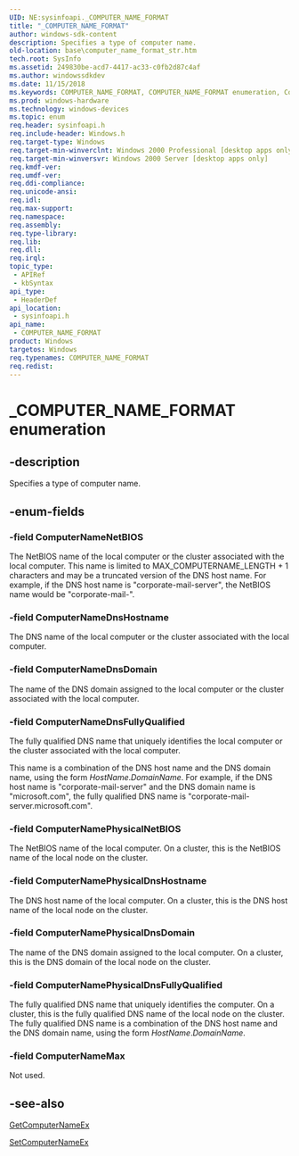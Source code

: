 ```yaml
---
UID: NE:sysinfoapi._COMPUTER_NAME_FORMAT
title: "_COMPUTER_NAME_FORMAT"
author: windows-sdk-content
description: Specifies a type of computer name.
old-location: base\computer_name_format_str.htm
tech.root: SysInfo
ms.assetid: 249830be-acd7-4417-ac33-c0fb2d87c4af
ms.author: windowssdkdev
ms.date: 11/15/2018
ms.keywords: COMPUTER_NAME_FORMAT, COMPUTER_NAME_FORMAT enumeration, ComputerNameDnsDomain, ComputerNameDnsFullyQualified, ComputerNameDnsHostname, ComputerNameMax, ComputerNameNetBIOS, ComputerNamePhysicalDnsDomain, ComputerNamePhysicalDnsFullyQualified, ComputerNamePhysicalDnsHostname, ComputerNamePhysicalNetBIOS, _COMPUTER_NAME_FORMAT, _win32_computer_name_format_str, base.computer_name_format_str, sysinfoapi/COMPUTER_NAME_FORMAT, sysinfoapi/ComputerNameDnsDomain, sysinfoapi/ComputerNameDnsFullyQualified, sysinfoapi/ComputerNameDnsHostname, sysinfoapi/ComputerNameMax, sysinfoapi/ComputerNameNetBIOS, sysinfoapi/ComputerNamePhysicalDnsDomain, sysinfoapi/ComputerNamePhysicalDnsFullyQualified, sysinfoapi/ComputerNamePhysicalDnsHostname, sysinfoapi/ComputerNamePhysicalNetBIOS
ms.prod: windows-hardware
ms.technology: windows-devices
ms.topic: enum
req.header: sysinfoapi.h
req.include-header: Windows.h
req.target-type: Windows
req.target-min-winverclnt: Windows 2000 Professional [desktop apps only]
req.target-min-winversvr: Windows 2000 Server [desktop apps only]
req.kmdf-ver: 
req.umdf-ver: 
req.ddi-compliance: 
req.unicode-ansi: 
req.idl: 
req.max-support: 
req.namespace: 
req.assembly: 
req.type-library: 
req.lib: 
req.dll: 
req.irql: 
topic_type:
 - APIRef
 - kbSyntax
api_type:
 - HeaderDef
api_location:
 - sysinfoapi.h
api_name:
 - COMPUTER_NAME_FORMAT
product: Windows
targetos: Windows
req.typenames: COMPUTER_NAME_FORMAT
req.redist: 
---
```


# _COMPUTER_NAME_FORMAT enumeration


## -description


Specifies a type of computer name.


## -enum-fields




### -field ComputerNameNetBIOS

The NetBIOS name of the local computer or the cluster associated with the local computer. This name is limited to MAX_COMPUTERNAME_LENGTH + 1 characters and may be a truncated version of the DNS host name. For example, if the DNS host name is "corporate-mail-server", the NetBIOS name would be "corporate-mail-".


### -field ComputerNameDnsHostname

The DNS name of the local computer or the cluster associated with the local computer.


### -field ComputerNameDnsDomain

The name of the DNS domain assigned to the local computer or the cluster associated with the local computer.


### -field ComputerNameDnsFullyQualified

The fully qualified DNS name that uniquely identifies the local computer or the cluster associated with the local computer. 




This name is a combination of the DNS host name and the DNS domain name, using the form <i>HostName</i>.<i>DomainName</i>. For example, if the DNS host name is "corporate-mail-server" and the DNS domain name is "microsoft.com", the fully qualified DNS name is "corporate-mail-server.microsoft.com".


### -field ComputerNamePhysicalNetBIOS

The NetBIOS name of the local computer. On a cluster, this is the NetBIOS name of the local node on the cluster.


### -field ComputerNamePhysicalDnsHostname

The DNS host name of the local computer. On a cluster, this is the DNS host name of the local node on the cluster.


### -field ComputerNamePhysicalDnsDomain

The name of the DNS domain assigned to the local computer. On a cluster, this is the DNS domain of the local node on the cluster.


### -field ComputerNamePhysicalDnsFullyQualified

The fully qualified DNS name that uniquely identifies the computer. On a cluster, this is the fully qualified DNS name of the local node on the cluster. The fully qualified DNS name is a combination of the DNS host name and the DNS domain name, using the form <i>HostName</i>.<i>DomainName</i>.


### -field ComputerNameMax

Not used.


## -see-also




<a href="https://msdn.microsoft.com/eae3f75d-7ec7-42ae-b207-e3ebaa33346e">GetComputerNameEx</a>



<a href="https://msdn.microsoft.com/12163456-770c-4f9e-9261-a6ea5f2cd93a">SetComputerNameEx</a>
 

 

